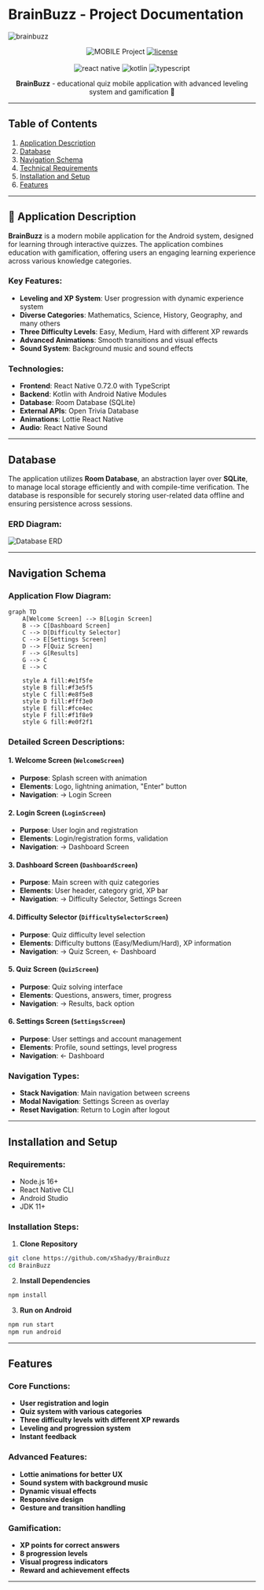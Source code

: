 # BrainBuzz - Project Documentation

![brainbuzz](brainbuzz.png)

<div align="center"> 
  
![MOBILE Project](https://img.shields.io/badge/MOBILE-PROJECT-white.svg?style=flat-square)
[![license](https://img.shields.io/badge/LICENSE-MIT-white)](LICENSE)
<br><br>
![react native](https://img.shields.io/badge/REACT_NATIVE-0.72.0-white?logo=react&logoColor=61DAFB)
![kotlin](https://img.shields.io/badge/KOTLIN-1.9.10-white?logo=kotlin&logoColor=0095D5)
![typescript](https://img.shields.io/badge/TYPESCRIPT-5.7.3-white?logo=typescript&logoColor=3178C6)

**BrainBuzz** - educational quiz mobile application with advanced leveling system and gamification 🚀

</div>

---

## Table of Contents

1. [Application Description](#application-description)
2. [Database](#database)
3. [Navigation Schema](#navigation-schema)
4. [Technical Requirements](#technical-requirements)
5. [Installation and Setup](#installation-and-setup)
6. [Features](#features)

---

## 📱 Application Description

**BrainBuzz** is a modern mobile application for the Android system, designed for learning through interactive quizzes. The application combines education with gamification, offering users an engaging learning experience across various knowledge categories.

### Key Features:

- **Leveling and XP System**: User progression with dynamic experience system
- **Diverse Categories**: Mathematics, Science, History, Geography, and many others
- **Three Difficulty Levels**: Easy, Medium, Hard with different XP rewards
- **Advanced Animations**: Smooth transitions and visual effects
- **Sound System**: Background music and sound effects

### Technologies:

- **Frontend**: React Native 0.72.0 with TypeScript
- **Backend**: Kotlin with Android Native Modules
- **Database**: Room Database (SQLite)
- **External APIs**: Open Trivia Database
- **Animations**: Lottie React Native
- **Audio**: React Native Sound

---

## Database

The application utilizes **Room Database**, an abstraction layer over **SQLite**, to manage local storage efficiently and with compile-time verification. The database is responsible for securely storing user-related data offline and ensuring persistence across sessions.

### ERD Diagram:

![Database ERD](brainbuzz-edr.svg)

---

## Navigation Schema

### Application Flow Diagram:

```mermaid
graph TD
    A[Welcome Screen] --> B[Login Screen]
    B --> C[Dashboard Screen]
    C --> D[Difficulty Selector]
    C --> E[Settings Screen]
    D --> F[Quiz Screen]
    F --> G[Results]
    G --> C
    E --> C

    style A fill:#e1f5fe
    style B fill:#f3e5f5
    style C fill:#e8f5e8
    style D fill:#fff3e0
    style E fill:#fce4ec
    style F fill:#f1f8e9
    style G fill:#e0f2f1
```

### Detailed Screen Descriptions:

#### 1. **Welcome Screen** (`WelcomeScreen`)

- **Purpose**: Splash screen with animation
- **Elements**: Logo, lightning animation, "Enter" button
- **Navigation**: → Login Screen

#### 2. **Login Screen** (`LoginScreen`)

- **Purpose**: User login and registration
- **Elements**: Login/registration forms, validation
- **Navigation**: → Dashboard Screen

#### 3. **Dashboard Screen** (`DashboardScreen`)

- **Purpose**: Main screen with quiz categories
- **Elements**: User header, category grid, XP bar
- **Navigation**: → Difficulty Selector, Settings Screen

#### 4. **Difficulty Selector** (`DifficultySelectorScreen`)

- **Purpose**: Quiz difficulty level selection
- **Elements**: Difficulty buttons (Easy/Medium/Hard), XP information
- **Navigation**: → Quiz Screen, ← Dashboard

#### 5. **Quiz Screen** (`QuizScreen`)

- **Purpose**: Quiz solving interface
- **Elements**: Questions, answers, timer, progress
- **Navigation**: → Results, back option

#### 6. **Settings Screen** (`SettingsScreen`)

- **Purpose**: User settings and account management
- **Elements**: Profile, sound settings, level progress
- **Navigation**: ← Dashboard

### Navigation Types:

- **Stack Navigation**: Main navigation between screens
- **Modal Navigation**: Settings Screen as overlay
- **Reset Navigation**: Return to Login after logout

---

## Installation and Setup

### Requirements:

- Node.js 16+
- React Native CLI
- Android Studio
- JDK 11+

### Installation Steps:

1. **Clone Repository**

```bash
git clone https://github.com/xShadyy/BrainBuzz
cd BrainBuzz
```

2. **Install Dependencies**

```bash
npm install
```

3. **Run on Android**

```bash
npm run start
npm run android
```

---

## Features

### Core Functions:

- **User registration and login**
- **Quiz system with various categories**
- **Three difficulty levels with different XP rewards**
- **Leveling and progression system**
- **Instant feedback**

### Advanced Features:

- **Lottie animations for better UX**
- **Sound system with background music**
- **Dynamic visual effects**
- **Responsive design**
- **Gesture and transition handling**

### Gamification:

- **XP points for correct answers**
- **8 progression levels**
- **Visual progress indicators**
- **Reward and achievement effects**

---
